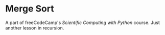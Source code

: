 # Merge Sort

A part of freeCodeCamp's *Scientific Computing with Python* course. Just another lesson in recursion.